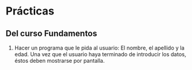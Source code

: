 # Prácticas

## Del curso Fundamentos

1. Hacer un programa que le pida al usuario: El nombre, el apellido y la edad. Una vez que el usuario haya terminado de introducir los datos, éstos deben mostrarse por pantalla.
